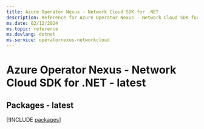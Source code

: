 ```yaml
---
title: Azure Operator Nexus - Network Cloud SDK for .NET
description: Reference for Azure Operator Nexus - Network Cloud SDK for .NET
ms.date: 02/12/2024
ms.topic: reference
ms.devlang: dotnet
ms.service: operatornexus-networkcloud
---
```

# Azure Operator Nexus - Network Cloud SDK for .NET - latest
## Packages - latest
[!INCLUDE [packages](operator-nexus---network-cloud-index.md)]